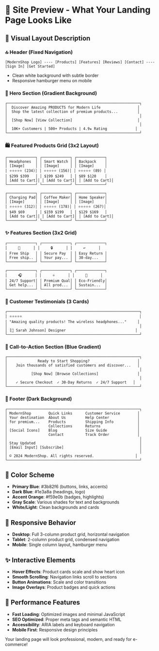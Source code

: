 # 🎨 Site Preview - What Your Landing Page Looks Like

## 📱 Visual Layout Description

### 🔝 Header (Fixed Navigation)
```
[ModernShop Logo] ---- [Products] [Features] [Reviews] [Contact] ---- [Sign In] [Get Started]
```
- Clean white background with subtle border
- Responsive hamburger menu on mobile

### 🎯 Hero Section (Gradient Background)
```
┌─────────────────────────────────────────────────────────────┐
│  Discover Amazing PRODUCTS for Modern Life                 │
│  Shop the latest collection of premium products...         │
│                                                             │
│  [Shop Now] [View Collection]                              │
│                                                             │
│  10K+ Customers | 500+ Products | 4.9★ Rating             │
└─────────────────────────────────────────────────────────────┘
```

### 🛍️ Featured Products Grid (3x2 Layout)
```
┌─────────────┐ ┌─────────────┐ ┌─────────────┐
│ Headphones  │ │ Smart Watch │ │ Backpack    │
│ [Image]     │ │ [Image]     │ │ [Image]     │
│ ⭐⭐⭐⭐⭐ (234)│ │ ⭐⭐⭐⭐⭐ (156)│ │ ⭐⭐⭐⭐⭐ (89) │
│ $299 $399   │ │ $199 $249   │ │ $89 $120    │
│ [Add to Cart]│ │ [Add to Cart]│ │ [Add to Cart]│
└─────────────┘ └─────────────┘ └─────────────┘

┌─────────────┐ ┌─────────────┐ ┌─────────────┐
│ Charging Pad│ │ Coffee Maker│ │ Home Speaker│
│ [Image]     │ │ [Image]     │ │ [Image]     │
│ ⭐⭐⭐⭐⭐ (312)│ │ ⭐⭐⭐⭐⭐ (178)│ │ ⭐⭐⭐⭐⭐ (267)│
│ $49 $69     │ │ $159 $199   │ │ $129 $169   │
│ [Add to Cart]│ │ [Add to Cart]│ │ [Add to Cart]│
└─────────────┘ └─────────────┘ └─────────────┘
```

### ✨ Features Section (3x2 Grid)
```
┌─────────────┐ ┌─────────────┐ ┌─────────────┐
│     🚚      │ │     🔒      │ │     ↩️      │
│ Free Ship   │ │ Secure Pay  │ │ Easy Return │
│ Free ship.. │ │ Your pay... │ │ 30-day...   │
└─────────────┘ └─────────────┘ └─────────────┘

┌─────────────┐ ┌─────────────┐ ┌─────────────┐
│     🎧      │ │     ⭐      │ │     🌱      │
│ 24/7 Support│ │ Premium Qual│ │ Eco-Friendly│
│ Get help... │ │ All prod... │ │ Sustain...  │
└─────────────┘ └─────────────┘ └─────────────┘
```

### 💬 Customer Testimonials (3 Cards)
```
┌─────────────────────────────────────────────────────────────┐
│ ⭐⭐⭐⭐⭐                                                      │
│ "Amazing quality products! The wireless headphones..."     │
│                                                             │
│ [👤 Sarah Johnson] Designer                                │
└─────────────────────────────────────────────────────────────┘
```

### 🎯 Call-to-Action Section (Blue Gradient)
```
┌─────────────────────────────────────────────────────────────┐
│              Ready to Start Shopping?                      │
│    Join thousands of satisfied customers and discover...   │
│                                                             │
│           [Shop Now] [Browse Collections]                  │
│                                                             │
│    ✓ Secure Checkout  ✓ 30-Day Returns  ✓ 24/7 Support   │
└─────────────────────────────────────────────────────────────┘
```

### 🔗 Footer (Dark Background)
```
┌─────────────────────────────────────────────────────────────┐
│ ModernShop        Quick Links      Customer Service        │
│ Your destination  About Us         Help Center             │
│ for premium...    Products         Shipping Info           │
│                   Collections      Returns                 │
│ [Social Icons]    Blog             Size Guide              │
│                   Contact          Track Order             │
│                                                             │
│ Stay Updated                                                │
│ [Email Input] [Subscribe]                                   │
│                                                             │
│ © 2024 ModernShop. All rights reserved.                   │
└─────────────────────────────────────────────────────────────┘
```

## 🎨 Color Scheme
- **Primary Blue**: #3b82f6 (buttons, links, accents)
- **Dark Blue**: #1e3a8a (headings, logo)
- **Accent Orange**: #f59e0b (badges, highlights)
- **Gray Scale**: Various shades for text and backgrounds
- **White/Light**: Clean backgrounds and cards

## 📱 Responsive Behavior
- **Desktop**: Full 3-column product grid, horizontal navigation
- **Tablet**: 2-column product grid, condensed navigation
- **Mobile**: Single column layout, hamburger menu

## ✨ Interactive Elements
- **Hover Effects**: Product cards scale and show heart icon
- **Smooth Scrolling**: Navigation links scroll to sections
- **Button Animations**: Scale and color transitions
- **Image Overlays**: Product badges and quick actions

## 🚀 Performance Features
- **Fast Loading**: Optimized images and minimal JavaScript
- **SEO Optimized**: Proper meta tags and semantic HTML
- **Accessibility**: ARIA labels and keyboard navigation
- **Mobile First**: Responsive design principles

Your landing page will look professional, modern, and ready for e-commerce!